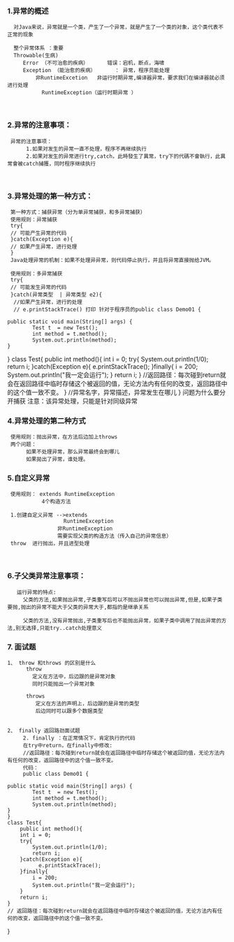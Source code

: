 ### 1.异常的概述
      对Java来说，异常就是一个类，产生了一个异常，就是产生了一个类的对象，这个类代表不正常的现象
      
      整个异常体系 ：重要
      Throwable(生病)
         Error （不可治愈的疾病）      错误：宕机，断点，海啸
         Exception （能治愈的疾病）      ： 异常，程序员能处理
             非RuntimeExcetion   非运行时期异常,编译器异常，要求我们在编译器就必须进行处理
               RuntimeException（运行时期异常 ）


​      
### 2.异常的注意事项：

     异常的注意事项： 
          1.如果对发生的异常一直不处理，程序不再继续执行
          2.如果对发生的异常进行try,catch，此時發生了異常，try下的代碼不會執行，此異常會被catch捕獲，同时程序继续执行


​    
### 3.异常处理的第一种方式：

     第一种方式：捕获异常（分为单异常捕获，和多异常捕获）
     使用规则：异常捕获
     try{
     // 可能产生异常的代码
     }catch(Exception e){
     // 如果产生异常，进行处理
     }
     Java处理异常的机制：如果不处理异异常，则代码停止执行，并且将异常直接抛给JVM。
     
     使用规则：多异常捕获
     try{
     // 可能发生异常的代码
     }catch(异常类型  | 异常类型 e2){
      //如果产生异常，进行的处理
      // e.printStackTrace() 打印 针对于程序员的public class Demo01 {
    
    public static void main(String[] args) {
            Test t  = new Test();
            int method = t.method();
            System.out.println(method);
    }
}
class Test{
	public int method(){
		int i = 0;
        try{
           	System.out.println(1/0);
        	return i;
        }catch(Exception e){
        	  e.printStackTrace();
        }finally{
        	i = 200;
        	System.out.println("我一定会运行");
        }
		return i;
	}
	//返回路径：每次碰到return就会在返回路径中临时存储这个被返回的值，无论方法内有任何的改变，返回路径中的这个值一致不变。
}
       //异常名字，异常描述，异常发生在哪儿 
     }
     问题为什么要分开捕获
     注意：该异常处理，只能是针对同级异常

### 4.异常处理的第二种方式 

     使用规则：抛出异常，在方法后边加上throws
     两个问题：
          如果不处理异常，那么异常最终会到哪儿
          如果拋出了异常，谁处理。



### 5.自定义异常

     使用规则： extends RuntimeException
               4个构造方法
    
     1.创建自定义异常 -->extends 
                      RuntimeException
                    非RuntimeException
                    需要实现父类的构造方法（传入自己的异常信息）
     throw  进行抛出，并且进型处理


​        
### 6.子父类异常注意事项：
       运行异常的特点:
         父类的方法,如果抛出异常,子类重写后可以不抛出异常也可以抛出异常,但是,如果子类要抛,抛出的异常不能大于父类的异常大于,都指的是继承关系
          
         父类的方法,没有异常抛出,子类重写后也不能抛出异常，如果子类中调用了抛出异常的方法,别无选择,只能try..catch处理意义


### 7. 面试题
    1、 throw 和throws 的区别是什么
          throw 
            定义在方法中，后边跟的是异常对象
            同时只能抛出一个异常对象
            
          throws 
             定义在方法的声明上，后边跟的是异常的类型
             后边同时可以跟多个数据类型


    2、 finally 返回路劲面试题
         2. finally ：在正常情况下，肯定执行的代码
         在try中return，在finally中修改:
         //返回路径：每次碰到return就会在返回路径中临时存储这个被返回的值，无论方法内有任何的改变，返回路径中的这个值一致不变。
         代码：
         public class Demo01 {
    
    public static void main(String[] args) {
            Test t  = new Test();
            int method = t.method();
            System.out.println(method);
    }
    }
    class Test{
     	public int method(){
    	int i = 0;
        try{
           	System.out.println(1/0);
        	return i;
        }catch(Exception e){
        	  e.printStackTrace();
        }finally{
        	i = 200;
        	System.out.println("我一定会运行");
        }
    	return i;
    }
    // 返回路径：每次碰到return就会在返回路径中临时存储这个被返回的值，无论方法内有任何的改变，返回路径中的这个值一致不变。
}
